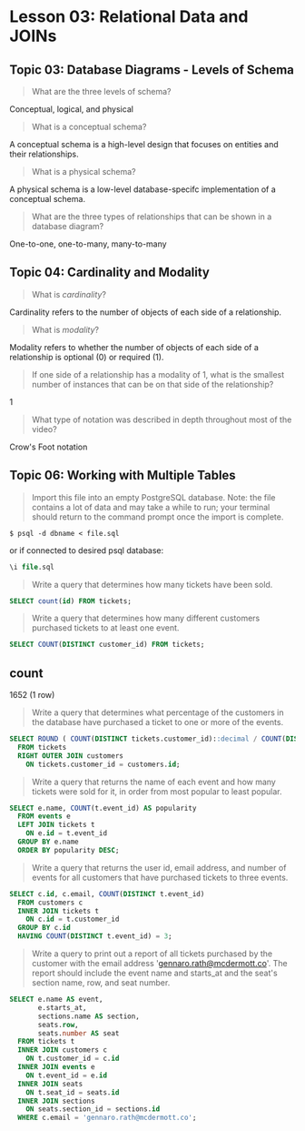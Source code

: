 # Lesson 03: Relational Data and JOINs

## Topic 03: Database Diagrams - Levels of Schema

> What are the three levels of schema?

Conceptual, logical, and physical

> What is a conceptual schema?

A conceptual schema is a high-level design that focuses on entities and their relationships.

> What is a physical schema?

A physical schema is a low-level database-specifc implementation of a conceptual schema.

> What are the three types of relationships that can be shown in a database diagram?

One-to-one, one-to-many, many-to-many

## Topic 04: Cardinality and Modality

> What is *cardinality*?

Cardinality refers to the number of objects of each side of a relationship.

> What is *modality*?

Modality refers to whether the number of objects of each side of a relationship is optional (0) or required (1).

> If one side of a relationship has a modality of 1, what is the smallest number of instances that can be on that side of the relationship?

1

> What type of notation was described in depth throughout most of the video?

Crow's Foot notation

## Topic 06: Working with Multiple Tables

> Import this file into an empty PostgreSQL database. Note: the file contains a lot of data and may take a while to run; your terminal should return to the command prompt once the import is complete.

`$ psql -d dbname < file.sql`

or if connected to desired psql database:

```sql
\i file.sql
```

> Write a query that determines how many tickets have been sold.

```sql
SELECT count(id) FROM tickets;
```

> Write a query that determines how many different customers purchased tickets to at least one event.

```sql
SELECT COUNT(DISTINCT customer_id) FROM tickets;
```

  count
-------
  1652
(1 row)

> Write a query that determines what percentage of the customers in the database have purchased a ticket to one or more of the events.

```sql
SELECT ROUND ( COUNT(DISTINCT tickets.customer_id)::decimal / COUNT(DISTINCT customers.id) * 100, 2 ) AS percent
  FROM tickets
  RIGHT OUTER JOIN customers
    ON tickets.customer_id = customers.id;
```

> Write a query that returns the name of each event and how many tickets were sold for it, in order from most popular to least popular.

```sql
SELECT e.name, COUNT(t.event_id) AS popularity
  FROM events e
  LEFT JOIN tickets t
    ON e.id = t.event_id
  GROUP BY e.name
  ORDER BY popularity DESC;
```

> Write a query that returns the user id, email address, and number of events for all customers that have purchased tickets to three events.

```sql
SELECT c.id, c.email, COUNT(DISTINCT t.event_id)
  FROM customers c
  INNER JOIN tickets t
    ON c.id = t.customer_id
  GROUP BY c.id
  HAVING COUNT(DISTINCT t.event_id) = 3;
```

> Write a query to print out a report of all tickets purchased by the customer with the email address 'gennaro.rath@mcdermott.co'. The report should include the event name and starts_at and the seat's section name, row, and seat number.

```sql
SELECT e.name AS event, 
       e.starts_at, 
       sections.name AS section, 
       seats.row, 
       seats.number AS seat
  FROM tickets t
  INNER JOIN customers c
    ON t.customer_id = c.id
  INNER JOIN events e
    ON t.event_id = e.id
  INNER JOIN seats
    ON t.seat_id = seats.id
  INNER JOIN sections
    ON seats.section_id = sections.id
  WHERE c.email = 'gennaro.rath@mcdermott.co';
```
